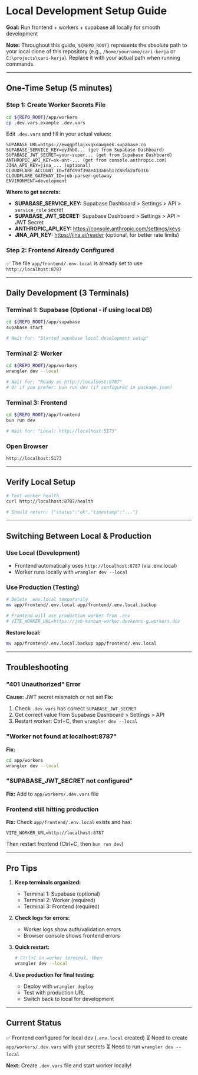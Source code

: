 # Local Development Setup Guide

**Goal:** Run frontend + workers + supabase all locally for smooth development

**Note:** Throughout this guide, `${REPO_ROOT}` represents the absolute path to your local clone of this repository (e.g., `/home/yourname/cari-kerja` or `C:\projects\cari-kerja`). Replace it with your actual path when running commands.

---

## One-Time Setup (5 minutes)

### Step 1: Create Worker Secrets File

```bash
cd ${REPO_ROOT}/app/workers
cp .dev.vars.example .dev.vars
```

Edit `.dev.vars` and fill in your actual values:

```env
SUPABASE_URL=https://ewqqpflajxvqkoawgmek.supabase.co
SUPABASE_SERVICE_KEY=eyJhbG... (get from Supabase Dashboard)
SUPABASE_JWT_SECRET=your-super... (get from Supabase Dashboard)
ANTHROPIC_API_KEY=sk-ant-... (get from console.anthropic.com)
JINA_API_KEY=jina_... (optional)
CLOUDFLARE_ACCOUNT_ID=fdfd99f39ae433ab6b17c88f62af0316
CLOUDFLARE_GATEWAY_ID=job-parser-getaway
ENVIRONMENT=development
```

**Where to get secrets:**
- **SUPABASE_SERVICE_KEY:** Supabase Dashboard > Settings > API > `service_role` secret
- **SUPABASE_JWT_SECRET:** Supabase Dashboard > Settings > API > JWT Secret
- **ANTHROPIC_API_KEY:** https://console.anthropic.com/settings/keys
- **JINA_API_KEY:** https://jina.ai/reader (optional, for better rate limits)

### Step 2: Frontend Already Configured

✅ The file `app/frontend/.env.local` is already set to use `http://localhost:8787`

---

## Daily Development (3 Terminals)

### Terminal 1: Supabase (Optional - if using local DB)
```bash
cd ${REPO_ROOT}/app/supabase
supabase start

# Wait for: "Started supabase local development setup"
```

### Terminal 2: Worker
```bash
cd ${REPO_ROOT}/app/workers
wrangler dev --local

# Wait for: "Ready on http://localhost:8787"
# Or if you prefer: bun run dev (if configured in package.json)
```

### Terminal 3: Frontend
```bash
cd ${REPO_ROOT}/app/frontend
bun run dev

# Wait for: "Local: http://localhost:5173"
```

### Open Browser
```
http://localhost:5173
```

---

## Verify Local Setup

```bash
# Test worker health
curl http://localhost:8787/health

# Should return: {"status":"ok","timestamp":"..."}
```

---

## Switching Between Local & Production

### Use Local (Development)
- Frontend automatically uses `http://localhost:8787` (via .env.local)
- Worker runs locally with `wrangler dev --local`

### Use Production (Testing)
```bash
# Delete .env.local temporarily
mv app/frontend/.env.local app/frontend/.env.local.backup

# Frontend will use production worker from .env
# VITE_WORKER_URL=https://job-kanban-worker.devkenni-g.workers.dev
```

**Restore local:**
```bash
mv app/frontend/.env.local.backup app/frontend/.env.local
```

---

## Troubleshooting

### "401 Unauthorized" Error
**Cause:** JWT secret mismatch or not set
**Fix:**
1. Check `.dev.vars` has correct `SUPABASE_JWT_SECRET`
2. Get correct value from Supabase Dashboard > Settings > API
3. Restart worker: Ctrl+C, then `wrangler dev --local`

### "Worker not found at localhost:8787"
**Fix:**
```bash
cd app/workers
wrangler dev --local
```

### "SUPABASE_JWT_SECRET not configured"
**Fix:** Add to `app/workers/.dev.vars` file

### Frontend still hitting production
**Fix:** Check `app/frontend/.env.local` exists and has:
```
VITE_WORKER_URL=http://localhost:8787
```

Then restart frontend (Ctrl+C, then `bun run dev`)

---

## Pro Tips

1. **Keep terminals organized:**
   - Terminal 1: Supabase (optional)
   - Terminal 2: Worker (required)
   - Terminal 3: Frontend (required)

2. **Check logs for errors:**
   - Worker logs show auth/validation errors
   - Browser console shows frontend errors

3. **Quick restart:**
   ```bash
   # Ctrl+C in worker terminal, then
   wrangler dev --local
   ```

4. **Use production for final testing:**
   - Deploy with `wrangler deploy`
   - Test with production URL
   - Switch back to local for development

---

## Current Status

✅ Frontend configured for local dev (`.env.local` created)
⏳ Need to create `app/workers/.dev.vars` with your secrets
⏳ Need to run `wrangler dev --local`

**Next:** Create `.dev.vars` file and start worker locally!
